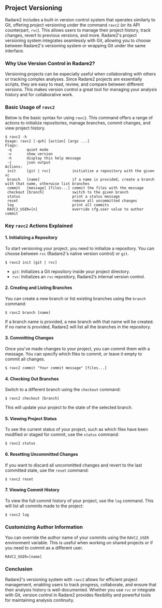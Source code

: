 ## Project Versioning

Radare2 includes a built-in version control system that operates similarly to Git, offering project versioning under the command `ravc2` (or its API counterpart, `rvc`). This allows users to manage their project history, track changes, revert to previous versions, and more. Radare2's project versioning system integrates seamlessly with Git, allowing you to choose between Radare2's versioning system or wrapping Git under the same interface.

### Why Use Version Control in Radare2?

Versioning projects can be especially useful when collaborating with others or tracking complex analyses. Since Radare2 projects are essentially scripts, they are easy to read, review, and compare between different versions. This makes version control a great tool for managing your analysis history and for collaborative work.

### Basic Usage of `ravc2`

Below is the basic syntax for using `ravc2`. This command offers a range of actions to initialize repositories, manage branches, commit changes, and view project history.

```console
$ ravc2 -h
Usage: ravc2 [-qvh] [action] [args ...]
Flags:
 -q       quiet mode
 -v       show version
 -h       display this help message
 -j       json output
Actions:
 init     [git | rvc]          initialize a repository with the given vc
 branch   [name]               if a name is provided, create a branch with that name, otherwise list branches
 commit   [message] [files...] commit the files with the message
 checkout [branch]             switch to the given branch
 status                        print a status message
 reset                         remove all uncommitted changes
 log                           print all commits
 RAVC2_USER=[n]                override cfg.user value to author commit
```

### Key `ravc2` Actions Explained

#### 1. Initializing a Repository

To start versioning your project, you need to initialize a repository. You can choose between `rvc` (Radare2's native version control) or `git`.

```console
$ ravc2 init [git | rvc]
```

* `git`: Initializes a Git repository inside your project directory.
* `rvc`: Initializes an `rvc` repository, Radare2’s internal version control.

#### 2. Creating and Listing Branches

You can create a new branch or list existing branches using the `branch` command:

```console
$ ravc2 branch [name]
```

If a branch name is provided, a new branch with that name will be created. If no name is provided, Radare2 will list all the branches in the repository.

#### 3. Committing Changes

Once you've made changes to your project, you can commit them with a message. You can specify which files to commit, or leave it empty to commit all changes.

```console
$ ravc2 commit "Your commit message" [files...]
```

#### 4. Checking Out Branches

Switch to a different branch using the `checkout` command:

```console
$ ravc2 checkout [branch]
```

This will update your project to the state of the selected branch.

#### 5. Viewing Project Status

To see the current status of your project, such as which files have been modified or staged for commit, use the `status` command:

```console
$ ravc2 status
```

#### 6. Resetting Uncommitted Changes

If you want to discard all uncommitted changes and revert to the last committed state, use the `reset` command:

```console
$ ravc2 reset
```

#### 7. Viewing Commit History

To view the full commit history of your project, use the `log` command. This will list all commits made to the project:

```console
$ ravc2 log
```

### Customizing Author Information

You can override the author name of your commits using the `RAVC2_USER` environment variable. This is useful when working on shared projects or if you need to commit as a different user.

```console
RAVC2_USER=[name]
```

### Conclusion

Radare2's versioning system with `ravc2` allows for efficient project management, enabling users to track progress, collaborate, and ensure that their analysis history is well-documented. Whether you use `rvc` or integrate with Git, version control in Radare2 provides flexibility and powerful tools for maintaining analysis continuity.

